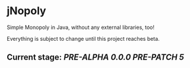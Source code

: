 # jNopoly

Simple Monopoly in Java, without any external libraries, too!

Everything is subject to change until this project reaches beta.

## Current stage: *PRE-ALPHA 0.0.0 PRE-PATCH 5*